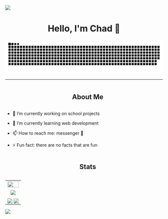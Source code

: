 <!--horizontal divider(gradiant)-->
<img src="https://user-images.githubusercontent.com/73097560/115834477-dbab4500-a447-11eb-908a-139a6edaec5c.gif">

<div align="center">
  <span>
    <h1>Hello, I'm Chad 👋</h1>
  </span>
</div>

<!--- snake -->
<div align="center">
  <img src="https://github.com/chdean-09/chdean-09/blob/main/resources/grid-snake.svg" alt="snake" />
</div>
<hr>

<div id="user-content-toc">
  <ul align="center">
    <summary><h2 style="display: inline-block">About Me</h2></summary>
  </ul>
</div>

<!--Intro start-->
- 🔭 I’m currently working on school projects
  
- 🌱 I’m currently learning web development
  
- 📫 How to reach me: messenger 🥹
  
- ⚡ Fun fact: there are no facts that are fun
<!--Intro end-->

<div id="user-content-toc">
  <ul align="center">
    <summary><h2 style="display: inline-block">Stats</h2></summary>
  </ul>
</div>

<!--- stats start -->
<table align="center">
  <tr border="none" width="100%">
  <td width="100%" align="center">
    <a href="https://github.com/devxb/gitanimals">
    <img
      src="https://render.gitanimals.org/farms/chdean-09"
      width="100%"
      height="100%"
    />
    </a>
  </td>
  
  </tr>
  <tr border="none" width="100%">
  <td width="100%" align="center">
    <img src="https://streak-stats.demolab.com?user=chdean-09&theme=codestackr&mode=weekly" /> 
  </td>
  </tr>

  <tr border="none" width="100%">
  <td width="100%" align="center">
    <img height=200 align="center" src="https://github-readme-stats.vercel.app/api?username=chdean-09&show_icons=true&theme=codeSTACKr&show=reviews,prs_merged_percentage&hide=stars,issues&include_all_commits=true&rank_icon=percentile&card_width=320" />
    <img height=200 align="center" src="https://github-readme-stats.vercel.app/api/top-langs/?username=chdean-09&layout=compact&theme=codeSTACKr&card_width=220" />
  </td>
  </tr>
</table>
<!--- stats end -->

<!--horizontal divider(gradiant)-->
<img src="https://user-images.githubusercontent.com/73097560/115834477-dbab4500-a447-11eb-908a-139a6edaec5c.gif">
